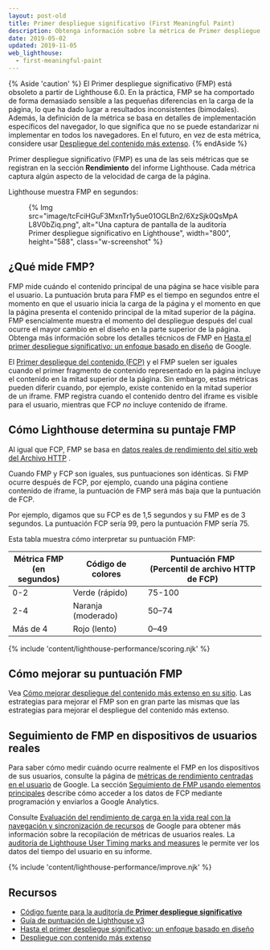 ```yaml
---
layout: post-old
title: Primer despliegue significativo (First Meaningful Paint)
description: Obtenga información sobre la métrica de Primer despliegue significativo de Lighthouse y cómo medirlo y optimizarlo.
date: 2019-05-02
updated: 2019-11-05
web_lighthouse:
  - first-meaningful-paint
---
```


{% Aside 'caution' %} El Primer despliegue significativo (FMP) está obsoleto a partir de Lighthouse 6.0. En la práctica, FMP se ha comportado de forma demasiado sensible a las pequeñas diferencias en la carga de la página, lo que ha dado lugar a resultados inconsistentes (bimodales). Además, la definición de la métrica se basa en detalles de implementación específicos del navegador, lo que significa que no se puede estandarizar ni implementar en todos los navegadores. En el futuro, en vez de esta métrica, considere usar [Despliegue del contenido más extenso](/largest-contentful-paint/). {% endAside %}

Primer despliegue significativo (FMP) es una de las seis métricas que se registran en la sección **Rendimiento** del informe Lighthouse. Cada métrica captura algún aspecto de la velocidad de carga de la página.

Lighthouse muestra FMP en segundos:

<figure class="w-figure">{% Img src="image/tcFciHGuF3MxnTr1y5ue01OGLBn2/6XzSjk0QsMpAL8V0bZiq.png", alt="Una captura de pantalla de la auditoría Primer despliegue significativo en Lighthouse", width="800", height="588", class="w-screenshot" %}</figure>

## ¿Qué mide FMP?

FMP mide cuándo el contenido principal de una página se hace  visible para el usuario. La puntuación bruta para FMP es el tiempo en segundos entre el momento en que el usuario inicia la carga de la página y el momento en que la página presenta el contenido principal de la mitad superior de la página. FMP esencialmente muestra el momento del despliegue después del cual ocurre el mayor cambio en el diseño en la parte superior de la página. Obtenga más información sobre los detalles técnicos de FMP en [Hasta el primer despliegue significativo: un enfoque basado en diseño](https://docs.google.com/document/d/1BR94tJdZLsin5poeet0XoTW60M0SjvOJQttKT-JK8HI/view) de Google.

El [Primer despliegue del contenido (FCP)](/first-contentful-paint) y el FMP suelen ser iguales cuando el primer fragmento de contenido representado en la página incluye el contenido en la mitad superior de la página. Sin embargo, estas métricas pueden diferir cuando, por ejemplo, existe contenido en la mitad superior de un iframe. FMP registra cuando el contenido dentro del iframe es visible para el usuario, mientras que FCP *no* incluye contenido de iframe.

## Cómo Lighthouse determina su puntaje FMP

Al igual que FCP, FMP se basa en [datos reales de rendimiento del sitio web del Archivo HTTP](https://httparchive.org/reports/loading-speed#fcp) .

Cuando FMP y FCP son iguales, sus puntuaciones son idénticas. Si FMP ocurre después de FCP, por ejemplo, cuando una página contiene contenido de iframe, la puntuación de FMP será más baja que la puntuación de FCP.

Por ejemplo, digamos que su FCP es de 1,5 segundos y su FMP es de 3 segundos. La puntuación FCP sería 99, pero la puntuación FMP sería 75.

Esta tabla muestra cómo interpretar su puntuación FMP:

<div class="w-table-wrapper">
  <table>
    <thead>
      <tr>
        <th>Métrica FMP<br> (en segundos)</th>
        <th>Código de colores</th>
        <th>Puntuación FMP<br> (Percentil de archivo HTTP de FCP)</th>
      </tr>
    </thead>
    <tbody>
      <tr>
        <td>0-2</td>
        <td>Verde (rápido)</td>
        <td>75-100</td>
      </tr>
      <tr>
        <td>2-4</td>
        <td>Naranja (moderado)</td>
        <td>50–74</td>
      </tr>
      <tr>
        <td>Más de 4</td>
        <td>Rojo (lento)</td>
        <td>0–49</td>
      </tr>
    </tbody>
  </table>
</div>

{% include 'content/lighthouse-performance/scoring.njk' %}

## Cómo mejorar su puntuación FMP

Vea [Cómo mejorar despliegue del contenido más extenso en su sitio](/largest-contentful-paint#how-to-improve-largest-contentful-paint-on-your-site). Las estrategias para mejorar el FMP son en gran parte las mismas que las estrategias para mejorar el despliegue del contenido más extenso.

## Seguimiento de FMP en dispositivos de usuarios reales

Para saber cómo medir cuándo ocurre realmente el FMP en los dispositivos de sus usuarios, consulte la página de [métricas de rendimiento centradas en el usuario](https://developers.google.com/web/fundamentals/performance/user-centric-performance-metrics) de Google. La sección [Seguimiento de FMP usando elementos principales](https://developers.google.com/web/fundamentals/performance/user-centric-performance-metrics#tracking_fmp_using_hero_elements) describe cómo acceder a los datos de FCP mediante programación y enviarlos a Google Analytics.

Consulte [Evaluación del rendimiento de carga en la vida real con la navegación y sincronización de recursos](https://developers.google.com/web/fundamentals/performance/navigation-and-resource-timing/) de Google para obtener más información sobre la recopilación de métricas de usuarios reales. La [auditoría de Lighthouse User Timing marks and measures](/user-timings) le permite ver los datos del tiempo del usuario en su informe.

{% include 'content/lighthouse-performance/improve.njk' %}

## Recursos

- [Código fuente para la auditoría de **Primer despliegue significativo**](https://github.com/GoogleChrome/lighthouse/blob/master/lighthouse-core/audits/metrics/first-meaningful-paint.js)
- [Guía de puntuación de Lighthouse v3](https://developers.google.com/web/tools/lighthouse/v3/scoring)
- [Hasta el primer despliegue significativo: un enfoque basado en diseño](https://docs.google.com/document/d/1BR94tJdZLsin5poeet0XoTW60M0SjvOJQttKT-JK8HI/view)
- [Despliegue con contenido más extenso](/largest-contentful-paint)
